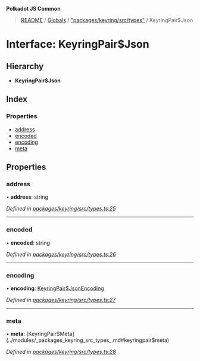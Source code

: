 **Polkadot JS Common**

> [README](../README.md) / [Globals](../globals.md) / ["packages/keyring/src/types"](../modules/_packages_keyring_src_types_.md) / KeyringPair$Json

# Interface: KeyringPair$Json

## Hierarchy

* **KeyringPair$Json**

## Index

### Properties

* [address](_packages_keyring_src_types_.keyringpair_json.md#address)
* [encoded](_packages_keyring_src_types_.keyringpair_json.md#encoded)
* [encoding](_packages_keyring_src_types_.keyringpair_json.md#encoding)
* [meta](_packages_keyring_src_types_.keyringpair_json.md#meta)

## Properties

### address

•  **address**: string

*Defined in [packages/keyring/src/types.ts:25](https://github.com/polkadot-js/common/blob/dd1220ac/packages/keyring/src/types.ts#L25)*

___

### encoded

•  **encoded**: string

*Defined in [packages/keyring/src/types.ts:26](https://github.com/polkadot-js/common/blob/dd1220ac/packages/keyring/src/types.ts#L26)*

___

### encoding

•  **encoding**: [KeyringPair$JsonEncoding](_packages_keyring_src_types_.keyringpair_jsonencoding.md)

*Defined in [packages/keyring/src/types.ts:27](https://github.com/polkadot-js/common/blob/dd1220ac/packages/keyring/src/types.ts#L27)*

___

### meta

•  **meta**: [KeyringPair$Meta](../modules/_packages_keyring_src_types_.md#keyringpair$meta)

*Defined in [packages/keyring/src/types.ts:28](https://github.com/polkadot-js/common/blob/dd1220ac/packages/keyring/src/types.ts#L28)*
